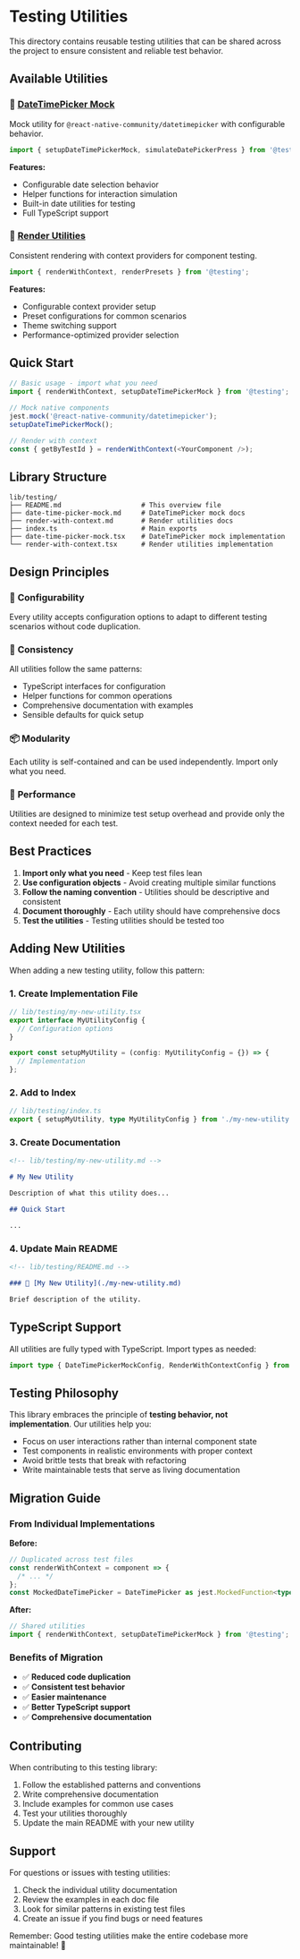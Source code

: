 # Testing Utilities

This directory contains reusable testing utilities that can be shared across the project to ensure consistent and reliable test behavior.

## Available Utilities

### 📅 [DateTimePicker Mock](./date-time-picker-mock.md)

Mock utility for `@react-native-community/datetimepicker` with configurable behavior.

```typescript
import { setupDateTimePickerMock, simulateDatePickerPress } from '@testing';
```

**Features:**

- Configurable date selection behavior
- Helper functions for interaction simulation
- Built-in date utilities for testing
- Full TypeScript support

### 🎨 [Render Utilities](./render-with-context.md)

Consistent rendering with context providers for component testing.

```typescript
import { renderWithContext, renderPresets } from '@testing';
```

**Features:**

- Configurable context provider setup
- Preset configurations for common scenarios
- Theme switching support
- Performance-optimized provider selection

## Quick Start

```typescript
// Basic usage - import what you need
import { renderWithContext, setupDateTimePickerMock } from '@testing';

// Mock native components
jest.mock('@react-native-community/datetimepicker');
setupDateTimePickerMock();

// Render with context
const { getByTestId } = renderWithContext(<YourComponent />);
```

## Library Structure

```
lib/testing/
├── README.md                    # This overview file
├── date-time-picker-mock.md     # DateTimePicker mock docs
├── render-with-context.md       # Render utilities docs
├── index.ts                     # Main exports
├── date-time-picker-mock.tsx    # DateTimePicker mock implementation
└── render-with-context.tsx      # Render utilities implementation
```

## Design Principles

### 🔧 **Configurability**

Every utility accepts configuration options to adapt to different testing scenarios without code duplication.

### 🎯 **Consistency**

All utilities follow the same patterns:

- TypeScript interfaces for configuration
- Helper functions for common operations
- Comprehensive documentation with examples
- Sensible defaults for quick setup

### 📦 **Modularity**

Each utility is self-contained and can be used independently. Import only what you need.

### 🚀 **Performance**

Utilities are designed to minimize test setup overhead and provide only the context needed for each test.

## Best Practices

1. **Import only what you need** - Keep test files lean
2. **Use configuration objects** - Avoid creating multiple similar functions
3. **Follow the naming convention** - Utilities should be descriptive and consistent
4. **Document thoroughly** - Each utility should have comprehensive docs
5. **Test the utilities** - Testing utilities should be tested too

## Adding New Utilities

When adding a new testing utility, follow this pattern:

### 1. Create Implementation File

```typescript
// lib/testing/my-new-utility.tsx
export interface MyUtilityConfig {
  // Configuration options
}

export const setupMyUtility = (config: MyUtilityConfig = {}) => {
  // Implementation
};
```

### 2. Add to Index

```typescript
// lib/testing/index.ts
export { setupMyUtility, type MyUtilityConfig } from './my-new-utility';
```

### 3. Create Documentation

```markdown
<!-- lib/testing/my-new-utility.md -->

# My New Utility

Description of what this utility does...

## Quick Start

...
```

### 4. Update Main README

```markdown
<!-- lib/testing/README.md -->

### 🔧 [My New Utility](./my-new-utility.md)

Brief description of the utility.
```

## TypeScript Support

All utilities are fully typed with TypeScript. Import types as needed:

```typescript
import type { DateTimePickerMockConfig, RenderWithContextConfig } from '@testing';
```

## Testing Philosophy

This library embraces the principle of **testing behavior, not implementation**. Our utilities help you:

- Focus on user interactions rather than internal component state
- Test components in realistic environments with proper context
- Avoid brittle tests that break with refactoring
- Write maintainable tests that serve as living documentation

## Migration Guide

### From Individual Implementations

**Before:**

```typescript
// Duplicated across test files
const renderWithContext = component => {
  /* ... */
};
const MockedDateTimePicker = DateTimePicker as jest.MockedFunction<typeof DateTimePicker>;
```

**After:**

```typescript
// Shared utilities
import { renderWithContext, setupDateTimePickerMock } from '@testing';
```

### Benefits of Migration

- ✅ **Reduced code duplication**
- ✅ **Consistent test behavior**
- ✅ **Easier maintenance**
- ✅ **Better TypeScript support**
- ✅ **Comprehensive documentation**

## Contributing

When contributing to this testing library:

1. Follow the established patterns and conventions
2. Write comprehensive documentation
3. Include examples for common use cases
4. Test your utilities thoroughly
5. Update the main README with your new utility

## Support

For questions or issues with testing utilities:

1. Check the individual utility documentation
2. Review the examples in each doc file
3. Look for similar patterns in existing test files
4. Create an issue if you find bugs or need features

Remember: Good testing utilities make the entire codebase more maintainable! 🚀

